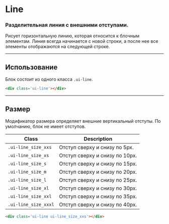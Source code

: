 <!--
core/common/line|3
-->

# Line

### Разделительная линия с внешними отступами.

Рисует горизонтальную линию, которая относится к блочным элементам. Линия всегда начинается с новой строки, а после нее все элементы отображаются на следующей строке.

---

## Использование

Блок состоит из одного класса `.ui-line`.

``` html
<div class='ui-line'></div>
```

---

## Размер

Модификатор размера определяет внешние вертикальный отступы. По умолчанию, блок не имеет отступов.

|         Class         |          Description           |
|-----------------------|--------------------------------|
|  `.ui-line_size_xxs`  | Отступ сверху и снизу по 5px.  |
|  `.ui-line_size_xs`   | Отступ сверху и снизу по 10px. |
|  `.ui-line_size_s`    | Отступ сверху и снизу по 15px. |
|  `.ui-line_size_m`    | Отступ сверху и снизу по 20px. |
|  `.ui-line_size_l`    | Отступ сверху и снизу по 25px. |
|  `.ui-line_size_xl`   | Отступ сверху и снизу по 30px. |
|  `.ui-line_size_xxl`  | Отступ сверху и снизу по 35px. |
|  `.ui-line_size_xxxl` | Отступ сверху и снизу по 40px. |

``` html
<div class='ui-line ui-line_size_xxs'></div>
```
